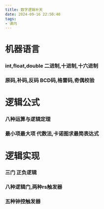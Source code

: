 ```yaml
---
title: 数字逻辑补天
date: 2024-09-16 22:50:40
tags:
- 课内
---
```

<!-- more -->
# 机器语言
### int,float,double 二进制,十进制,十六进制 
### 原码,补码,反码 BCD码,格雷码,奇偶校验
# 逻辑公式
### 八种运算与逻辑定理
### 最小项最大项 代数法,卡诺图求最简表达式
# 逻辑实现
### 三门 正负逻辑
### 八种逻辑门,两种rs触发器
### 五种钟控触发器
